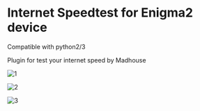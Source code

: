 # Internet Speedtest for Enigma2 device
Compatible with python2/3

Plugin for test your internet speed by Madhouse

![1](https://user-images.githubusercontent.com/35741027/116778637-69ec8000-aa73-11eb-9328-47e72974842a.jpg)

![2](https://user-images.githubusercontent.com/35741027/116778641-6f49ca80-aa73-11eb-9ca9-f6f37504c0f1.jpg)

![3](https://user-images.githubusercontent.com/35741027/116778648-753fab80-aa73-11eb-9c9f-b75d0b9dc30d.jpg)
